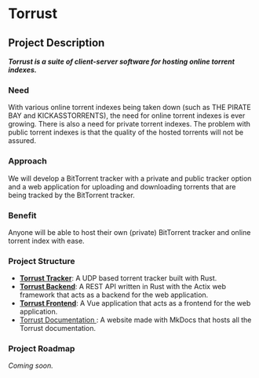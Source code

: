 # Torrust

## Project Description

***Torrust is a suite of client-server software for hosting online torrent indexes.***

### Need

With various online torrent indexes being taken down (such as THE PIRATE BAY and KICKASSTORRENTS), the need for online torrent indexes is ever growing.
There is also a need for private torrent indexes. The problem with public torrent indexes is that the quality of the hosted torrents will not be assured.

### Approach

We will develop a BitTorrent tracker with a private and public tracker option and a web application for uploading and downloading torrents that are being tracked by the BitTorrent tracker.

### Benefit

Anyone will be able to host their own (private) BitTorrent tracker and online torrent index with ease.

### Project Structure

- [__Torrust Tracker__](https://github.com/torrust/torrust-tracker): A UDP based torrent tracker built with Rust.
- [__Torrust Backend__](https://github.com/torrust/torrust-web-backend): A REST API written in Rust with the Actix web framework that acts as a backend for the web application.
- [__Torrust Frontend__](https://github.com/torrust/torrust-web-frontend): A Vue application that acts as a frontend for the web application.
- [  Torrust Documentation ](https://github.com/torrust/torrust-documentation): A website made with MkDocs that hosts all the Torrust documentation.

### Project Roadmap

*Coming soon.*
